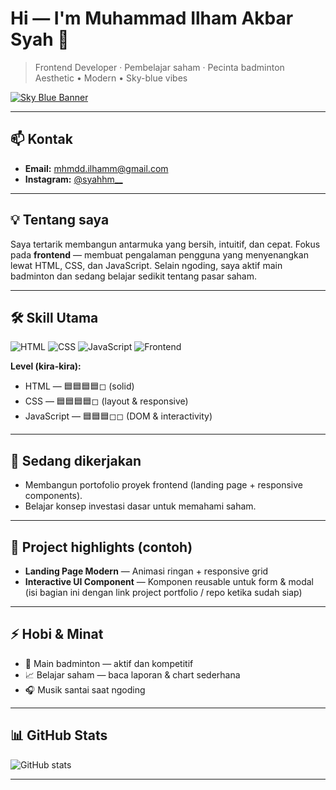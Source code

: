 # Hi — I'm Muhammad Ilham Akbar Syah 👋
> Frontend Developer · Pembelajar saham · Pecinta badminton  
> Aesthetic • Modern • Sky-blue vibes

[![Sky Blue Banner](https://img.shields.io/badge/sky--blue-✨-00aaff?style=for-the-badge&logo=github)]()

---

## 📫 Kontak
- **Email:** [mhmdd.ilhamm@gmail.com](mailto:mhmdd.ilhamm@gmail.com)  
- **Instagram:** [@syahhm__](https://www.instagram.com/syahhm__?igsh=Yjdxb2xtdDExMW5q)

---

## 💡 Tentang saya
Saya tertarik membangun antarmuka yang bersih, intuitif, dan cepat. Fokus pada **frontend** — membuat pengalaman pengguna yang menyenangkan lewat HTML, CSS, dan JavaScript. Selain ngoding, saya aktif main badminton dan sedang belajar sedikit tentang pasar saham.

---

## 🛠️ Skill Utama
<p>
  <img alt="HTML" src="https://img.shields.io/badge/HTML-HTML5-00aaff?style=flat-square&logo=html5&logoColor=white" /> 
  <img alt="CSS" src="https://img.shields.io/badge/CSS-CSS3-00aaff?style=flat-square&logo=css3&logoColor=white" /> 
  <img alt="JavaScript" src="https://img.shields.io/badge/JavaScript-JS-00aaff?style=flat-square&logo=javascript&logoColor=white" />
  <img alt="Frontend" src="https://img.shields.io/badge/Frontend-UI-00aaff?style=flat-square" />
</p>

**Level (kira-kira):**  
- HTML — 🟦🟦🟦🟦◻︎ (solid)  
- CSS — 🟦🟦🟦🟦◻︎ (layout & responsive)  
- JavaScript — 🟦🟦🟦◻︎◻︎ (DOM & interactivity)

---

## 🔭 Sedang dikerjakan
- Membangun portofolio proyek frontend (landing page + responsive components).  
- Belajar konsep investasi dasar untuk memahami saham.

---

## 🎯 Project highlights (contoh)
- **Landing Page Modern** — Animasi ringan + responsive grid  
- **Interactive UI Component** — Komponen reusable untuk form & modal  
(isi bagian ini dengan link project portfolio / repo ketika sudah siap)

---

## ⚡ Hobi & Minat
- 🏸 Main badminton — aktif dan kompetitif  
- 📈 Belajar saham — baca laporan & chart sederhana  
- 🎧 Musik santai saat ngoding

---

## 📊 GitHub Stats

![GitHub stats](https://github-readme-stats.vercel.app/api?username=mhmddilhamm&show_icons=true&theme=blueberry)

---


